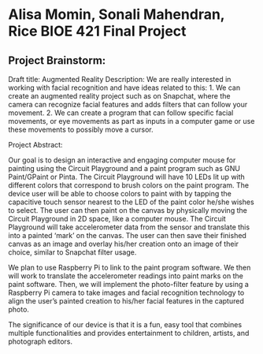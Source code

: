 # Alisa Momin, Sonali Mahendran, Rice BIOE 421 Final Project

## Project Brainstorm:

Draft title: Augmented Reality Description: We are really interested in working with facial 
recognition and have ideas related to this: 1. We can create an augmented reality project such 
as on Snapchat, where the camera can recognize facial features and adds filters that can follow 
your movement. 2. We can create a program that can follow specific facial movements, or eye 
movements as part as inputs in a computer game or use these movements to possibly move a 
cursor.

Project Abstract:

Our goal is to design an interactive and engaging computer mouse for painting using the Circuit 
Playground and a paint program such as GNU Paint/GPaint or Pinta. The Circuit Playground will 
have 10 LEDs lit up with different colors that correspond to brush colors on the paint program. 
The device user will be able to choose colors to paint with by tapping the capacitive touch sensor 
nearest to the LED of the paint color he/she wishes to select. The user can then paint on the 
canvas by physically moving the Circuit Playground in 2D space, like a computer mouse. The 
Circuit Playground will take accelerometer data from the sensor and translate this into a painted 
‘mark’ on the canvas. The user can then save their finished canvas as an image and overlay 
his/her creation onto an image of their choice, similar to Snapchat filter usage. 

We plan to use Raspberry Pi to link to the paint program software. We then will work to translate 
the accelerometer readings into paint marks on the paint software. Then, we will implement the 
photo-filter feature by using a Raspberry Pi camera to take images and facial recognition 
technology to align the user’s painted creation to his/her facial features in the captured photo.  

The significance of our device is that it is a fun, easy tool that combines multiple functionalities 
and provides entertainment to children, artists, and photograph editors. 


